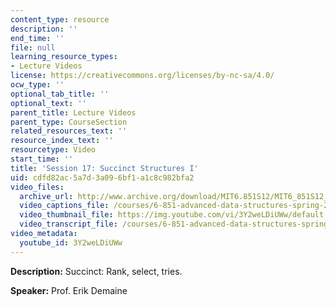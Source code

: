 ```yaml
---
content_type: resource
description: ''
end_time: ''
file: null
learning_resource_types:
- Lecture Videos
license: https://creativecommons.org/licenses/by-nc-sa/4.0/
ocw_type: ''
optional_tab_title: ''
optional_text: ''
parent_title: Lecture Videos
parent_type: CourseSection
related_resources_text: ''
resource_index_text: ''
resourcetype: Video
start_time: ''
title: 'Session 17: Succinct Structures I'
uid: cdfd82ac-5a7d-3a09-6bf1-a1c8c982bfa2
video_files:
  archive_url: http://www.archive.org/download/MIT6.851S12/MIT6_851S12_lec17_300k.mp4
  video_captions_file: /courses/6-851-advanced-data-structures-spring-2012/af3e2aebc00b527fb4542c174fcb806e_3Y2weLDiUWw.vtt
  video_thumbnail_file: https://img.youtube.com/vi/3Y2weLDiUWw/default.jpg
  video_transcript_file: /courses/6-851-advanced-data-structures-spring-2012/9280ffde99e5b6489b2eeb65cec376b8_3Y2weLDiUWw.pdf
video_metadata:
  youtube_id: 3Y2weLDiUWw
---
```


**Description:** Succinct: Rank, select, tries.

**Speaker:** Prof. Erik Demaine

